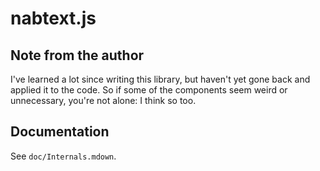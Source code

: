 nabtext.js
==========

Note from the author
--------------------

I've learned a lot since writing this library, but haven't yet gone back and applied it to the code. So if some of the components seem weird or unnecessary, you're not alone: I think so too.

Documentation
-------------

See `doc/Internals.mdown`.
